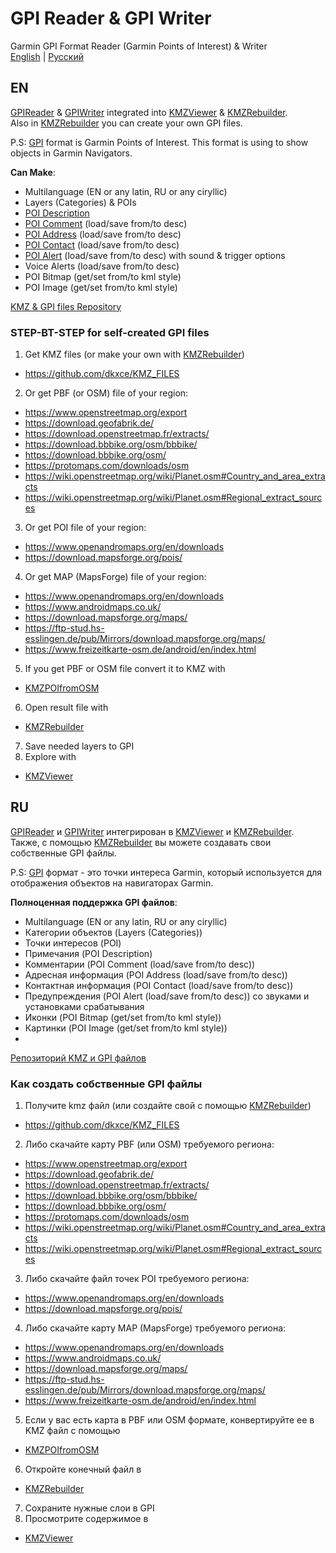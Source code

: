 # GPI Reader & GPI Writer

Garmin GPI Format Reader (Garmin Points of Interest) & Writer     
[English](https://github.com/dkxce/GPIReader#EN) | [Русский](https://github.com/dkxce/GPIReader#RU)

## EN

[GPIReader](https://github.com/dkxce/KMZRebuilder/blob/master/GPIReader.cs) & [GPIWriter](https://github.com/dkxce/KMZRebuilder/blob/master/GPIReader.cs) integrated into [KMZViewer](https://github.com/dkxce/KMZViewer) & [KMZRebuilder](https://github.com/dkxce/KMZRebuilder).    
Also in [KMZRebuilder](https://github.com/dkxce/KMZRebuilder) you can create your own GPI files.

P.S: [GPI](https://www.gpsbabel.org/htmldoc-1.6.0/fmt_garmin_gpi.html) format is Garmin Points of Interest. This format is using to show objects in Garmin Navigators. 

**Can Make**:
- Multilanguage (EN or any latin, RU or any ciryllic)
- Layers (Categories) & POIs 
- [POI Description](https://github.com/dkxce/KMZRebuilder/blob/master/bin/Debug/gpiwriter_comaddcon_help.txt)
- [POI Comment](https://github.com/dkxce/KMZRebuilder/blob/master/bin/Debug/gpiwriter_comaddcon_help.txt) (load/save from/to desc)
- [POI Address](https://github.com/dkxce/KMZRebuilder/blob/master/bin/Debug/gpiwriter_comaddcon_help.txt) (load/save from/to desc)
- [POI Contact](https://github.com/dkxce/KMZRebuilder/blob/master/bin/Debug/gpiwriter_comaddcon_help.txt) (load/save from/to desc)
- [POI Alert](https://github.com/dkxce/KMZRebuilder/blob/master/bin/Debug/gpiwriter_alert_help.txt) (load/save from/to desc) with sound & trigger options
- Voice Alerts (load/save from/to desc)     
- POI Bitmap (get/set from/to kml style)
- POI Image (get/set from/to kml style)     

[KMZ & GPI files Repository](https://github.com/dkxce/KMZ_FILES) 

### STEP-BT-STEP for self-created GPI files

1. Get KMZ files (or make your own with [KMZRebuilder](https://github.com/dkxce/KMZRebuilder))
- https://github.com/dkxce/KMZ_FILES
2. Or get PBF (or OSM) file of your region:
- https://www.openstreetmap.org/export
- https://download.geofabrik.de/
- https://download.openstreetmap.fr/extracts/
- https://download.bbbike.org/osm/bbbike/
- https://download.bbbike.org/osm/
- https://protomaps.com/downloads/osm
- https://wiki.openstreetmap.org/wiki/Planet.osm#Country_and_area_extracts
- https://wiki.openstreetmap.org/wiki/Planet.osm#Regional_extract_sources
3. Or get POI file of your region:
- https://www.openandromaps.org/en/downloads
- https://download.mapsforge.org/pois/
4. Or get MAP (MapsForge) file of your region:
- https://www.openandromaps.org/en/downloads
- https://www.androidmaps.co.uk/
- https://download.mapsforge.org/maps/
- https://ftp-stud.hs-esslingen.de/pub/Mirrors/download.mapsforge.org/maps/
- https://www.freizeitkarte-osm.de/android/en/index.html
5. If you get PBF or OSM file convert it to KMZ with
- [KMZPOIfromOSM](https://github.com/dkxce/KMZPOIfromOSM)
6. Open result file with
- [KMZRebuilder](https://github.com/dkxce/KMZRebuilder)
7. Save needed layers to GPI 
8. Explore with
- [KMZViewer](https://github.com/dkxce/KMZViewer) 

## RU

[GPIReader](https://github.com/dkxce/KMZRebuilder/blob/master/GPIReader.cs) и [GPIWriter](https://github.com/dkxce/KMZRebuilder/blob/master/GPIReader.cs) интегрирован в [KMZViewer](https://github.com/dkxce/KMZViewer) и [KMZRebuilder](https://github.com/dkxce/KMZRebuilder).    
Также, с помощью [KMZRebuilder](https://github.com/dkxce/KMZRebuilder) вы можете создавать свои собственные GPI файлы.

P.S: [GPI](https://www.gpsbabel.org/htmldoc-1.6.0/fmt_garmin_gpi.html) формат - это точки интереса Garmin, который используется для отображения объектов на навигаторах Garmin.

**Полноценная поддержка GPI файлов**:
- Multilanguage (EN or any latin, RU or any ciryllic)
- Категории объектов (Layers (Categories))
- Точки интересов (POI)
- Примечания (POI Description)
- Комментарии (POI Comment (load/save from/to desc))
- Адресная информация (POI Address (load/save from/to desc))
- Контактная информация (POI Contact (load/save from/to desc))
- Предупреждения (POI Alert (load/save from/to desc)) со звуками и установками срабатывания
- Иконки (POI Bitmap (get/set from/to kml style))
- Картинки (POI Image (get/set from/to kml style))    
- 
[Репозиторий KMZ и GPI файлов](https://github.com/dkxce/KMZ_FILES)     

### Как создать собственные GPI файлы

1. Получите kmz файл (или создайте свой с помощью [KMZRebuilder](https://github.com/dkxce/KMZRebuilder))
- https://github.com/dkxce/KMZ_FILES
2. Либо скачайте карту PBF (или OSM) требуемого региона:
- https://www.openstreetmap.org/export
- https://download.geofabrik.de/
- https://download.openstreetmap.fr/extracts/
- https://download.bbbike.org/osm/bbbike/
- https://download.bbbike.org/osm/
- https://protomaps.com/downloads/osm
- https://wiki.openstreetmap.org/wiki/Planet.osm#Country_and_area_extracts
- https://wiki.openstreetmap.org/wiki/Planet.osm#Regional_extract_sources
3. Либо скачайте файл точек POI требуемого региона:
- https://www.openandromaps.org/en/downloads
- https://download.mapsforge.org/pois/
4. Либо скачайте карту MAP (MapsForge) требуемого региона:
- https://www.openandromaps.org/en/downloads
- https://www.androidmaps.co.uk/
- https://download.mapsforge.org/maps/
- https://ftp-stud.hs-esslingen.de/pub/Mirrors/download.mapsforge.org/maps/
- https://www.freizeitkarte-osm.de/android/en/index.html
5. Если у вас есть карта в PBF или OSM формате, конвертируйте ее в KMZ файл с помощью
- [KMZPOIfromOSM](https://github.com/dkxce/KMZPOIfromOSM)
6. Откройте конечный файл в
- [KMZRebuilder](https://github.com/dkxce/KMZRebuilder)
7. Сохраните нужные слои в GPI 
8. Просмотрите содержимое в
- [KMZViewer](https://github.com/dkxce/KMZViewer) 

